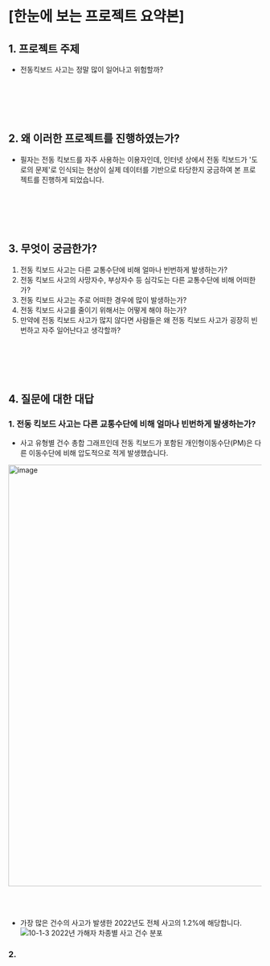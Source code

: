 # [한눈에 보는 프로젝트 요약본]


## 1. 프로젝트 주제
- 전동킥보드 사고는 정말 많이 일어나고 위험할까?

<br/></br>
<br/></br>

## 2. 왜 이러한 프로젝트를 진행하였는가?
- 필자는 전동 킥보드를 자주 사용하는 이용자인데, 인터넷 상에서 전동 킥보드가 '도로의 문제'로 인식되는 현상이 실제 데이터를 기반으로 타당한지 궁금하여 본 프로젝트를 진행하게 되었습니다.

<br/></br>
<br/></br>

## 3. 무엇이 궁금한가?
1. 전동 킥보드 사고는 다른 교통수단에 비해 얼마나 빈번하게 발생하는가?
2. 전동 킥보드 사고의 사망자수, 부상자수 등 심각도는 다른 교통수단에 비해 어떠한가?
3. 전동 킥보드 사고는 주로 어떠한 경우에 많이 발생하는가?
4. 전동 킥보드 사고를 줄이기 위해서는 어떻게 해야 하는가?
5. 만약에 전동 킥보드 사고가 많지 않다면 사람들은 왜 전동 킥보드 사고가 굉장히 빈번하고 자주 일어난다고 생각할까?

<br/></br>
<br/></br>

## 4. 질문에 대한 대답
### 1. 전동 킥보드 사고는 다른 교통수단에 비해 얼마나 빈번하게 발생하는가?
- 사고 유형별 건수 총합 그래프인데 전동 킥보드가 포함된 개인형이동수단(PM)은 다른 이동수단에 비해 압도적으로 적게 발생했습니다.
<img width="838" alt="image" src="https://github.com/user-attachments/assets/ebfb052a-ccdb-4540-8232-affff7120f51">

<br/></br>

- 가장 많은 건수의 사고가 발생한 2022년도 전체 사고의 1.2%에 해당합니다.
![10-1-3  2022년 가해자 차종별 사고 건수 분포](https://github.com/user-attachments/assets/db46888b-193c-419e-96d8-f5df78da97c8)

### 2. 
